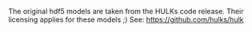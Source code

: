 The original hdf5 models are taken from the HULKs code release.
Their licensing applies for these models ;)
See: https://github.com/hulks/hulk